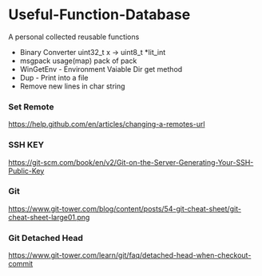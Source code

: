 # Useful-Function-Database

A personal collected reusable functions

- Binary Converter uint32_t x -> uint8_t *lit_int
- msgpack usage(map) pack of pack
- WinGetEnv - Environment Vaiable Dir get method
- Dup - Print into a file
- Remove new lines in char string

### Set Remote
https://help.github.com/en/articles/changing-a-remotes-url

### SSH KEY
https://git-scm.com/book/en/v2/Git-on-the-Server-Generating-Your-SSH-Public-Key

### Git 
https://www.git-tower.com/blog/content/posts/54-git-cheat-sheet/git-cheat-sheet-large01.png

### Git Detached Head
https://www.git-tower.com/learn/git/faq/detached-head-when-checkout-commit
